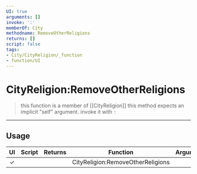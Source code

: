 ```yaml
---
UI: true
arguments: []
invoke: ':'
memberOf: City
methodname: RemoveOtherReligions
returns: []
script: false
tags:
- City/CityReligion/_function
- function/UI
---
```

# CityReligion:RemoveOtherReligions
> this function is a member of [[CityReligion]]
> this method expects an implicit "self" argument. invoke it with `:`
-----
## Usage
|  UI | Script | Returns | Function | Arguments |
|:---:|:------:|-------:|:--------:|:---------|
|✓| ||CityReligion:RemoveOtherReligions||
